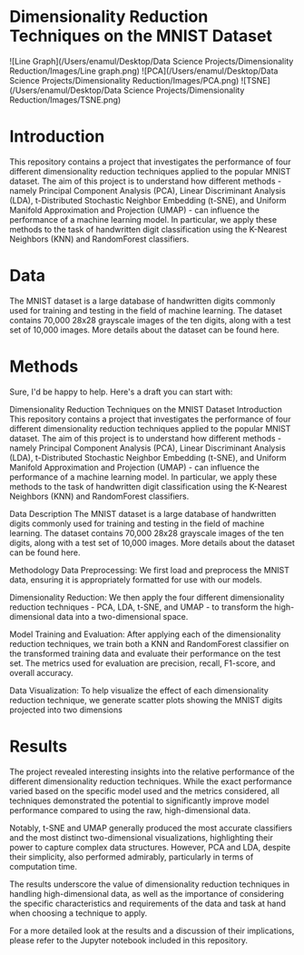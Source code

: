# Dimensionality Reduction Techniques on the MNIST Dataset
![Line Graph](/Users/enamul/Desktop/Data Science Projects/Dimensionality Reduction/Images/Line graph.png)
![PCA](/Users/enamul/Desktop/Data Science Projects/Dimensionality Reduction/Images/PCA.png)
![TSNE](/Users/enamul/Desktop/Data Science Projects/Dimensionality Reduction/Images/TSNE.png)

# Introduction
This repository contains a project that investigates the performance of four different dimensionality reduction techniques applied to the popular MNIST dataset. The aim of this project is to understand how different methods - namely Principal Component Analysis (PCA), Linear Discriminant Analysis (LDA), t-Distributed Stochastic Neighbor Embedding (t-SNE), and Uniform Manifold Approximation and Projection (UMAP) - can influence the performance of a machine learning model. In particular, we apply these methods to the task of handwritten digit classification using the K-Nearest Neighbors (KNN) and RandomForest classifiers.

# Data
The MNIST dataset is a large database of handwritten digits commonly used for training and testing in the field of machine learning. The dataset contains 70,000 28x28 grayscale images of the ten digits, along with a test set of 10,000 images. More details about the dataset can be found here.

# Methods

Sure, I'd be happy to help. Here's a draft you can start with:

Dimensionality Reduction Techniques on the MNIST Dataset
Introduction
This repository contains a project that investigates the performance of four different dimensionality reduction techniques applied to the popular MNIST dataset. The aim of this project is to understand how different methods - namely Principal Component Analysis (PCA), Linear Discriminant Analysis (LDA), t-Distributed Stochastic Neighbor Embedding (t-SNE), and Uniform Manifold Approximation and Projection (UMAP) - can influence the performance of a machine learning model. In particular, we apply these methods to the task of handwritten digit classification using the K-Nearest Neighbors (KNN) and RandomForest classifiers.

Data Description
The MNIST dataset is a large database of handwritten digits commonly used for training and testing in the field of machine learning. The dataset contains 70,000 28x28 grayscale images of the ten digits, along with a test set of 10,000 images. More details about the dataset can be found here.

Methodology
Data Preprocessing: We first load and preprocess the MNIST data, ensuring it is appropriately formatted for use with our models.

Dimensionality Reduction: We then apply the four different dimensionality reduction techniques - PCA, LDA, t-SNE, and UMAP - to transform the high-dimensional data into a two-dimensional space.

Model Training and Evaluation: After applying each of the dimensionality reduction techniques, we train both a KNN and RandomForest classifier on the transformed training data and evaluate their performance on the test set. The metrics used for evaluation are precision, recall, F1-score, and overall accuracy.

Data Visualization: To help visualize the effect of each dimensionality reduction technique, we generate scatter plots showing the MNIST digits projected into two dimensions

# Results
The project revealed interesting insights into the relative performance of the different dimensionality reduction techniques. While the exact performance varied based on the specific model used and the metrics considered, all techniques demonstrated the potential to significantly improve model performance compared to using the raw, high-dimensional data.

Notably, t-SNE and UMAP generally produced the most accurate classifiers and the most distinct two-dimensional visualizations, highlighting their power to capture complex data structures. However, PCA and LDA, despite their simplicity, also performed admirably, particularly in terms of computation time.

The results underscore the value of dimensionality reduction techniques in handling high-dimensional data, as well as the importance of considering the specific characteristics and requirements of the data and task at hand when choosing a technique to apply.

For a more detailed look at the results and a discussion of their implications, please refer to the Jupyter notebook included in this repository.


